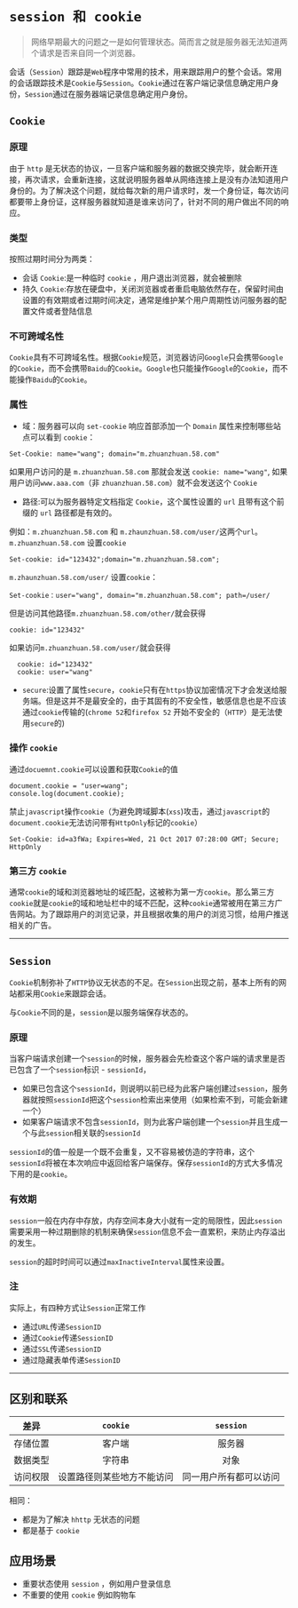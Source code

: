 # `session 和 cookie`

> 网络早期最大的问题之一是如何管理状态。简而言之就是服务器无法知道两个请求是否来自同一个浏览器。

会话（`Session`）跟踪是`Web`程序中常用的技术，用来跟踪用户的整个会话。常用的会话跟踪技术是`Cookie`与`Session`。`Cookie`通过在客户端记录信息确定用户身份，`Session`通过在服务器端记录信息确定用户身份。

## `Cookie`

### 原理

由于 `http` 是无状态的协议，一旦客户端和服务器的数据交换完毕，就会断开连接，再次请求，会重新连接，这就说明服务器单从网络连接上是没有办法知道用户身份的。为了解决这个问题，就给每次新的用户请求时，发一个身份证，每次访问都要带上身份证，这样服务器就知道是谁来访问了，针对不同的用户做出不同的响应。

### 类型

按照过期时间分为两类：

- 会话 `Cookie`:是一种临时 `cookie` ，用户退出浏览器，就会被删除
- 持久 `Cookie`:存放在硬盘中，关闭浏览器或者重启电脑依然存在，保留时间由设置的有效期或者过期时间决定，通常是维护某个用户周期性访问服务器的配置文件或者登陆信息

### 不可跨域名性

`Cookie`具有不可跨域名性。根据`Cookie`规范，浏览器访问`Google`只会携带`Google`的`Cookie`，而不会携带`Baidu`的`Cookie`。`Google`也只能操作`Google`的`Cookie`，而不能操作`Baidu`的`Cookie`。

### 属性

- 域：服务器可以向 `set-cookie` 响应首部添加一个 `Domain` 属性来控制哪些站点可以看到 `cookie`：

```
Set-Cookie: name="wang"; domain="m.zhuanzhuan.58.com"
```

如果用户访问的是 `m.zhuanzhuan.58.com` 那就会发送 `cookie: name="wang"`, 如果用户访问`www.aaa.com`（非 `zhuanzhuan.58.com`）就不会发送这个 `Cookie`

- 路径:可以为服务器特定文档指定 `Cookie`，这个属性设置的 `url` 且带有这个前缀的 `url` 路径都是有效的。

例如：`m.zhuanzhuan.58.com` 和 `m.zhaunzhuan.58.com/user/`这两个`url`。 `m.zhuanzhuan.58.com` 设置`cookie`

```
Set-cookie: id="123432";domain="m.zhuanzhuan.58.com";
```

`m.zhaunzhuan.58.com/user/` 设置`cookie`：

```
Set-cookie：user="wang", domain="m.zhuanzhuan.58.com"; path=/user/
```

但是访问其他路径`m.zhuanzhuan.58.com/other/`就会获得

```
cookie: id="123432"
```

如果访问`m.zhuanzhuan.58.com/user/`就会获得

```
  cookie: id="123432"
  cookie: user="wang"
```

- `secure`:设置了属性`secure`，`cookie`只有在`https`协议加密情况下才会发送给服务端。但是这并不是最安全的，由于其固有的不安全性，敏感信息也是不应该通过`cookie`传输的(`chrome 52`和`firefox 52` 开始不安全的（`HTTP`）是无法使用`secure`的)

### 操作 `cookie`

通过`docuemnt.cookie`可以设置和获取`Cookie`的值

```
document.cookie = "user=wang";
console.log(document.cookie);
```

禁止`javascript`操作`cookie`（为避免跨域脚本(`xss`)攻击，通过`javascript`的`document.cookie`无法访问带有`HttpOnly`标记的`cookie`）

```
Set-Cookie: id=a3fWa; Expires=Wed, 21 Oct 2017 07:28:00 GMT; Secure; HttpOnly
```

### 第三方 `cookie`

通常`cookie`的域和浏览器地址的域匹配，这被称为第一方`cookie`。那么第三方`cookie`就是`cookie`的域和地址栏中的域不匹配，这种`cookie`通常被用在第三方广告网站。为了跟踪用户的浏览记录，并且根据收集的用户的浏览习惯，给用户推送相关的广告。

---

## `Session`

`Cookie`机制弥补了`HTTP`协议无状态的不足。在`Session`出现之前，基本上所有的网站都采用`Cookie`来跟踪会话。

与`Cookie`不同的是，`session`是以服务端保存状态的。

### 原理

当客户端请求创建一个`session`的时候，服务器会先检查这个客户端的请求里是否已包含了一个`session`标识 - `sessionId`，

- 如果已包含这个`sessionId`，则说明以前已经为此客户端创建过`session`，服务器就按照`sessionId`把这个`session`检索出来使用（如果检索不到，可能会新建一个）
- 如果客户端请求不包含`sessionId`，则为此客户端创建一个`session`并且生成一个与此`session`相关联的`sessionId`

`sessionId`的值一般是一个既不会重复，又不容易被仿造的字符串，这个`sessionId`将被在本次响应中返回给客户端保存。保存`sessionId`的方式大多情况下用的是`cookie`。

### 有效期

`session`一般在内存中存放，内存空间本身大小就有一定的局限性，因此`session`需要采用一种过期删除的机制来确保`session`信息不会一直累积，来防止内存溢出的发生。

`session`的超时时间可以通过`maxInactiveInterval`属性来设置。

### 注

实际上，有四种方式让`Session`正常工作

- 通过`URL`传递`SessionID`
- 通过`Cookie`传递`SessionID`
- 通过`SSL`传递`SessionID`
- 通过隐藏表单传递`SessionID`

---

## 区别和联系

|   差异   |          `cookie`          |       `session`        |
| :------: | :------------------------: | :--------------------: |
| 存储位置 |           客户端           |         服务器         |
| 数据类型 |           字符串           |          对象          |
| 访问权限 | 设置路径则某些地方不能访问 | 同一用户所有都可以访问 |

相同：

- 都是为了解决 `hhttp` 无状态的问题
- 都是基于 `cookie`

## 应用场景

- 重要状态使用 `session` ，例如用户登录信息
- 不重要的使用 `cookie` 例如购物车
